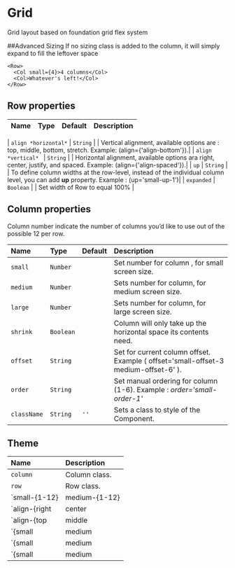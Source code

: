 # Grid

Grid layout based on foundation grid flex system

##Advanced Sizing
If no sizing class is added to the column, it will simply expand to fill the leftover space
```
<Row>
  <Col small={4}>4 columns</Col>
  <Col>Whatever's left!</Col>
</Row>
```

## Row properties
| Name                | Type                   | Default         | Description|
|:-----|:-----|:-----|:-----|

| `align *horizontal*`     | `String`                 |            | Vertical alignment, available options are : top, middle, bottom, stretch. Example: (align={'align-bottom'}).|
| `align *vertical* `      | `String`                 |            | Horizontal alignment, available options ara right, center, justify, and spaced. Example: (align={'align-spaced'}).|
| `up`       | `String`                 |            | To define column widths at the row-level, instead of the individual column level, you can add **up** property. Example : (up='small-up-1')|
| `expanded`       | `Boolean`                 |            | Set width of Row to equal 100% |

## Column properties
Column number indicate the number of columns you’d like to use out of the possible 12 per row.

| Name                | Type                   | Default         | Description|
|:-----|:-----|:-----|:-----|
| `small`       | `Number`                 |            | Set number for column , for small screen size. |
| `medium`       | `Number`                 |            | Sets number for column, for medium screen size. |
| `large`       | `Number`                 |            | Sets number for column, for large screen size. |
| `shrink`       | `Boolean`                 |            | Column will only take up the horizontal space its contents need. |
| `offset`       | `String`                 |            | Set for current column offset. Example ( offset='small-offset-3 medium-offset-6' ). |
| `order`       | `String`                 |            | Set manual ordering for column (1-6). Example : *order='small-order-1'*|
| `className`         | `String`               | `''`            | Sets a class to style of the Component.|


## Theme

| Name     | Description|
|:---------|:-----------|
| `column` | Column class.|
| `row`  | Row class.|
| `small-{1-12} | medium-{1-12} | large-{1-12} `   | Classes for column with modifiers.|
| `align-{right | center | justify | spaced}`   | Classes for row horizontal align.|
| `align-{top | middle | bottom | stretch}`   | Classes for row vertical align.|
| `{small | medium | large}-offset-{1-12}`   | Classes for row offset columns.|
| `{small | medium | large}-order-{1-6}`   | Classes for row order columns.|
| `{small | medium | large}-up-{1-12}`   | Classes for row with UP modifier.|



